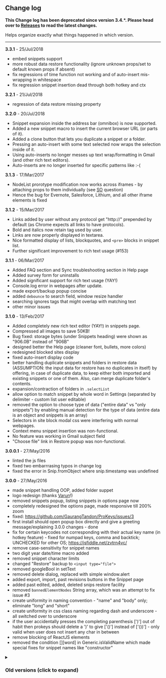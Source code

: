 ## Change log

**This Change log has been deprecated since version 3.4.\*. Please head over to [Releases](https://github.com/GaurangTandon/ProKeys/releases) to read the latest changes.**

Helps organize exactly what things happened in which version.

---

**3.3.1** - 25/Jul/2018

-   embed snippets support
-   more robust data restore functionality (ignore unknown props/set to default known props if absent)
-   fix regressions of time function not working and of auto-insert mis-wrapping in whitespace
-   fix regression snippet insertion dead through both hotkey and ctx

**3.2.1** - 21/Jul/2018

-   regression of data restore missing property

**3.2.0** - 20/Jul/2018

-   Snippet expansion inside the address bar (omnibox) is now supported.
-   Added a new snippet macro to insert the current browser URL (or parts of it).
-   Added a clone button that lets you duplicate a snippet or a folder.
-   Pressing an auto-insert with some text selected now wraps the selection inside of it.
-   Using auto-inserts no longer messes up text wrap/formatting in Gmail (and other rich text editors).
-   Auto-inserts are no longer inserted for specific patterns like :-(

**3.1.3** - 17/Mar/2017

-   NodeList prorotype modification now works across iframes - by attaching props to them individually (see [SO](http://stackoverflow.com/questions/42825990/extending-prototype-of-dom-elements-inside-iframes) question)
-   Hence the bug for Evernote, Salesforce, Lithium, and all other iframe elements is fixed

**3.1.2** - 15/Mar/2017

-   Links added by user without any protocol get "http://" prepended by default (as Chrome expects all links to have protocols).
-   Bold and italics now retain tag used by user.
-   Links are now properly displayed in textarea.
-   Nice formatted display of lists, blockquotes, and `<pre>` blocks in snippet list.
-   Further significant improvement to rich text usage (#153)

**3.1.1** - 06/Mar/2017

-   Added FAQ section and Sync troubleshooting section in Help page
-   Added survey form for uninstalls
-   Added significant support for rich text usage (YAY!)
-   Console.log error in webpages after update.
-   made export/backup popup concise
-   added `debounce` to search field, window resize handler
-   searching ignores tags that might overlap with matching text
-   other minor issues

**3.1.0** - 13/Feb/2017

-   Added completely new rich text editor (YAY!) in snippets page.
-   Compressed all images to save 50KB!
-   Bug fixed: storage bytes (under Snippets heading) were shown as "906.0B" instead of "906B"
-   designed better the Help page (cleaner font, bullets, more colors)
-   redesigned blocked sites display
-   fixed auto-insert display code
-   better handling duplicate snippets and folders in restore data (ASSUMPTION: the input data for restore has no duplicates in itself) by offering, in case of duplicate data, to keep either both imported and existing snippets or one of them. Also, can merge duplicate folder's contents.
-   expansion/contraction of folders in `.selectList`
-   allow option to match snippet by whole word in Settings (separated by delimiter - custom list user editable)
-   removed the option to choose type of data ("entire data" vs "only snippets") by enabling manual detection for the type of data (entire data is an object and snippets is an array)
-   Selectors in site block modal css were interfering with normal webpages.
-   Context menu snippet insertion was non-functional.
-   No feature was working in Gmail subject field
-   "Choose file" link in Restore popup was non-functional.

**3.0.0.1** - 27/May/2016

-   linted the js files
-   fixed two embarrrasing typos in change log
-   fixed the error in Snip.fromObject where snip.timestamp was undefined

**3.0.0** - 27/May/2016

-   made snippet handling OOP, added folder suppet
-   logo redesign (thanks [Varun](https://plus.google.com/+VarunSingh000/posts)!)
-   removed snippets popup, listing snippets in options page now
-   completely redesigned the options page, made responsive till 200% zoom
-   fixed: https://github.com/GaurangTandon/ProKeys/issues/3
-   first install should open popup box directly and give a greeting message/explaining 3.0.0 changes - done
-   fix for certain keycodes not corresponding with their actual key name (in hotkey feature) - fixed for numpad keys, comma and backtick; UNCHECKED for other OS; https://jsfiddle.net/zvtrn4vc/
-   remove case-sensitivity for snippet names
-   two digit year date/time macro added
-   removed snippet character limits
-   changed "Restore" backup to `<input type="file">`
-   removed googleBool in setText
-   removed delete dialog, replaced with simple window.alert
-   added export, import, past revisions buttons in the Snippet page
-   added past edited, added, deleted snips restore facility
-   removed `bannedElementNodes` String array, which was an attempt to fix issue #3
-   create uniformity in naming convention - "name" and "body" only; eliminate "long" and "short"
-   create uniformity in css class naming regarding dash and underscore - all switched over to underscore
-   if the user accidentally presses the completing parenthesis [')'] out of habit then prokeys should delete a ')' to give ['()'] instead of ['())'] - only valid when user does not insert any char in between
-   remove blocking of ReactJS elements
-   removed the condition [][word] in Generic.isValidName which made special fixes for snippet names like "constructor"

<details><summary><h3>Old versions (click to expand)</h3></summary><p>
**2.7.0** - 24/01/2015
- block site access in context menu
- insert snippet from context menu
- enabled for wepaste.com
- fixed issue for iframes not being blocked when parent page is blocked
- button/select/etc. element keydown getting delayed due to prokeys interference - bug fixed
- added tabbing in popup.js for dropdown elements for keyboard accessibility
- added info in Help regarding some sites not working

**2.6.2.1** - 30/10/2015

-   fix for single key hotkey not inserting default char when no snippet found

**2.6.2** - 26/10/2015

-   fix for multiline bold elements not working
-   complete change in setup of snippets/placeholder working (for third time ;) but this one is best and final!)

**2.6.1** - 21/10/2015

-   (green) highlight snippet on save, edit to indicate save
-   fix for nested placeholder elements

**2.6.0.1** - 18/10/2015

-   upload zip of compressed files (reduce size to around 42KB :) )
-   refactored popup.js
-   fix for snippets+other features not working in Gmail subject line/to field
-   fix for placeholder feature not working with element nodes (like `<b>%Order%</b>`)
-   debounced both handleKeyPress/Down

**2.6.0** - 06/10/2015

-   shorter image names
-   minified images - saving nearly 10 KB :)
-   new Google Plus logo in About page
-   fix for [excessive CPU usage issue](https://github.com/GaurangTandon/ProKeys/issues/3)
-   disabled ProKeys for input boxes using ReactJS (they possess `reactid` in `dataset`)
-   refactored detector.js code and others with ESLint
-   fix for bug when pressing hotkey while having some text selected
-   fix for GitHub, JSFiddle, and other sites which use their own editor (CodeMirror, ace, etc. which interferes with ProKeys)

**2.5.4** - 14/08/2015

-   changes in links to the tryit editor in Help section
-   fix super ugly bug of "Search" button in popup

**2.5.3** - 06/07/2015

-   changes to symbol list order (small to large time duration)
-   super bug fix for mathomania!
-   quick bug fixes
-   refactored popup.js code with bling.js
-   help page is now the default page in options.html

**2.5.2** - 05/07/2015

-   support for date and time arithmetic, relative as well as independent
-   organized symbols, variables into a clean table
-   revamped sample snippets shown on first intall
-   introduced TryIt editor in Help page

**2.5.1** - 04/07/2015

-   fixed a strange issue where on empty snippet was initially shown on install

**2.5.0** - 04/07/2015

-   added case-sensitive notice to snippet name
-   Nice notifications for install and update
-   injecting script automatically on install on most webpages
-   sync storage support
-   tab key space support removed for input elements
-   added "MM" symbol for numeric month in date-time macros
-   added “Variables” concept
-   improved restore functionality with descriptive error messages
-   severe code refactoring to show off on GitHub!

**2.4.6** - 03/05/2015

-   removed coloring of counterChecker’s display message (“You have x chars left”)
-   fixed bug of textarea height
-   removed minimum char limits on snip body and name. Increased body max limit to 2000 characters.
-   some code refactoring as well
-   made “date-time-macros sample” snippet more helpful
-   updated Opera 1.2.0 release

**2.4.5.1** - 15/04/2015

-   added support for Evernote beta
-   fixed bytes available link in popup html
-   removed support for password input
-   updated Opera 1.1.0 release

**2.4.5** - 13/04/2015

-   added support for all <input> elements except email/number (because they don’t support caret manipulation)

**2.4.4.1** - 05/04/2015

-   removed console.log’s, which were left erroneously, and were used for development purpose
-   css changes to popup

**2.4.4** - 04/04/2015

-   Facebook Chat, Atlassian (Confluence), Evernote, Mailchimp, Basecamp support added

**2.4.3** - 30/03/2015

-   made popup.html and options.html responsive for 200x zoom and 67% zoom both!
-   fixed the issue of “none currently” showing in character-counterpart pairs
-   fixed site blocker errors
-   fixed issue in backup/restore functionality
-   added support for SalesForce, Slack

**2.4.2** - 12/03/2015

-   fixed silly bugs
-   fixed site blocker not working for gmail
-   compressed manifest.json
-   Opera 1.0.0 release

**2.4.1** - 11/03/2015

-   Added option to change hotkey for snippet substitution
-   added flattr button

**2.4.0** - 05/03/2015

-   date and time macros are here!
-   added one sample snippet for date-time macros
-   added You have used 1860 bytes out of 102,400 bytes; 11 snippets currently notice

**2.3.0** - 09/11/2014

-   Support rich text format (bold, italic, underline)
-   options page improvement
-   changed snippet viewing to down arrow in popup window
-   added helpful sample snippets

**2.2.0** - 01/11/2014

-   Fixed the white space collapse problem, by changing the text nodes to span element nodes and completely revamping the functioning of popup.js due to this
-   Reduced the line-height of the snippet body in popup window

**2.1.0** - 01/10/2014

-   mathomania fixes
-   validation format changed

**2.0.0** - 11/09/2014

-   Mathomania (type and do math)
-   Sync storage
-   Options page responsive (for smaller screens)
-   print a list of snippets/settings
-   backup and restore of settings/snippets
-   accidental shift+space produces space and not snippet or error
-   added window.onerror

    changes preceding this version are just too minor (and bad)
    to be shown;

**1.0.0** - 25/June/2014

-   ProKeys released
    </p></details>

